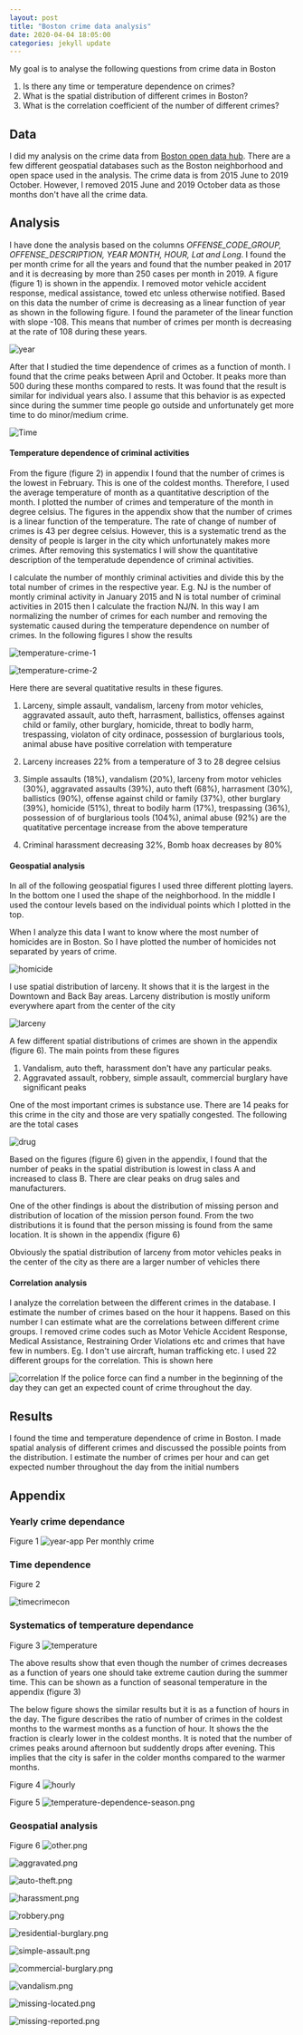 ```yaml
---
layout: post
title: "Boston crime data analysis"
date: 2020-04-04 18:05:00
categories: jekyll update
---
```


My goal is to analyse the following questions from crime data in Boston
1. Is there any time or temperature dependence on crimes?
2. What is the spatial distribution of different crimes in Boston?
3. What is the correlation coefficient of the number of different crimes?

## Data

I did my analysis on the crime data from [Boston open data hub](https://data.boston.gov/dataset/crime-incident-reports-august-2015-to-date-source-new-system). There are a few different geospatial databases such as the Boston neighborhood and open space used in the analysis. The crime data is from 2015 June to 2019 October. However, I removed 2015 June and 2019 October data as those months don't have all the crime data. 

## Analysis 

I have done the analysis based on the columns *OFFENSE_CODE_GROUP, OFFENSE_DESCRIPTION, YEAR	MONTH, HOUR, Lat and Long*. I found the per month crime for all the years and found that the number peaked in 2017 and it is decreasing by more than 250 cases per month in 2019. A figure (figure 1) is shown in the appendix. I removed motor vehicle accident response, medical assistance, towed etc unless otherwise notified. Based on this data the number of crime is decreasing as a linear function of year as shown in the following figure. I found the parameter of the linear function with slope -108. This means that number of crimes per month is decreasing at the rate of 108 during these years.   

![year](/assets/per_month_crime_only.png)

After that I studied the time dependence of crimes as a function of month. I found that the crime peaks between April and October. It peaks more than 500 during these months compared to rests. It was found that the result is similar for individual years also.  I assume that this behavior is as expected since during the summer time people go outside and unfortunately get more time to do minor/medium crime. 

![Time](/assets/time_dependence_crime.png)

#### Temperature dependence of criminal activities

From the figure (figure 2) in appendix I found that the number of crimes is the lowest in February. This is one of the coldest months. Therefore, I used the average temperature of month as a quantitative description of the month. I plotted the number of crimes and temperature of the month in degree celsius. The figures in the appendix show that the number of crimes is a linear function of the temperature. The rate of change of number of crimes is 43 per degree celsius. However, this is a systematic trend as the density of people is larger in the city which unfortunately makes more crimes. After removing this systematics I will show the quantitative description of the temperatude dependence of criminal activities. 

I calculate the number of monthly criminal activities and divide this by the total number of crimes in the respective year. E.g. NJ is the number of montly criminal activity in January 2015 and N is total number of criminal activities in 2015 then I calculate the fraction NJ/N. In this way I am normalizing the number of crimes for each number and removing the systematic caused during the temperature dependence on number of crimes. In the following figures I show the results

![temperature-crime-1](/assets/temperature_crime_1.png)

![temperature-crime-2](/assets/temperature_crime_2.png)

Here there are several quatitative results in these figures. 

1. Larceny, simple assault, vandalism, larceny from motor vehicles, aggravated assault, auto theft, harrasment, ballistics, offenses against child or family, other burglary, homicide, threat to bodly harm, trespassing, violaton of city ordinace, possession of burglarious tools, animal abuse have positive correlation with temperature

2. Larceny increases 22% from a temperature of 3 to 28 degree celsius

3. Simple assaults (18%), vandalism (20%), larceny from motor vehicles (30%), aggravated assaults (39%), auto theft (68%), harrasment (30%), ballistics (90%), offense against child or family (37%), other burglary (39%), homicide (51%), threat to bodily harm (17%), trespassing (36%), possession of of burglarious tools (104%), animal abuse (92%) are the quatitative percentage increase from the above temperature

4. Criminal harassment decreasing 32%, Bomb hoax decreases by 80%

#### Geospatial analysis 

In all of the following geospatial figures I used three different plotting layers. In the bottom one I used the shape of the neighborhood. In the middle I used the contour levels based on the individual points which I plotted in the top. 

When I analyze this data I want to know where the most number of homicides are in Boston. So I have plotted the number of homicides not separated by years of crime. 

![homicide](/assets/homicide.png)

I use spatial distribution of larceny. It shows that it is the largest in the Downtown and Back Bay areas. Larceny distribution is mostly uniform everywhere apart from the center of the city 

![larceny](/assets/larceny.png)

A few different spatial distributions of crimes are shown in the appendix (figure 6). The main points from these figures

1. Vandalism, auto theft, harassment don't have any particular peaks. 
2. Aggravated assault, robbery, simple assault, commercial burglary have significant peaks

One of the most important crimes is substance use. There are 14 peaks for this crime in the city and those are very spatially congested. The following are the total cases 

![drug](/assets/drug.png) 

Based on the figures (figure 6) given in the appendix, I found that the number of peaks in the spatial distribution is lowest in class A and increased to class B. There are clear peaks on drug sales and manufacturers.


One of the other findings is about the distribution of missing person and distribution of location of the mission person found. From the two distributions it is found that the person missing is found from the same location. It is shown in the appendix (figure 6)

Obviously the spatial distribution of larceny from motor vehicles peaks in the center of the city as there are a larger number of vehicles there

#### Correlation analysis

I analyze the correlation between the different crimes in the database. I estimate the number of crimes based on the hour it happens. Based on this number I can estimate what are the correlations between different crime groups. I removed crime codes such as Motor Vehicle Accident Response, Medical Assistance, Restraining Order Violations etc and crimes that have few in numbers. Eg. I don't use aircraft, human trafficking etc. I used 22 different groups for the correlation. This is shown here

![correlation](/assets/correlation.png)
If the police force can find a number in the beginning of the day they can get an expected count of crime throughout the day.  


 
## Results

I found the time and temperature dependence of crime in Boston. I made spatial analysis of different crimes and discussed the possible points from the distribution. I estimate the number of crimes per hour and can get expected number throughout the day from the initial numbers  

## Appendix
### Yearly crime dependance
Figure 1
![year-app](/assets/per_month_crime_total.png)
Per monthly crime 

### Time dependence
Figure 2

![timecrimecon](/assets/time_crime_con.png)

### Systematics of temperature dependance 
Figure 3
![temperature](/assets/temperature_dependence.png) 

The above results show that even though the number of crimes decreases as a function of years one should take extreme caution during the summer time. This can be shown as a function of seasonal temperature in the appendix (figure 3)  

The below figure shows the similar results but it is as a function of hours in the day. The figure describes the ratio of number of crimes in the coldest months to the warmest months as a function of hour. It shows the the fraction is clearly lower in the coldest months. It is noted that the number of crimes peaks around afternoon but suddently drops after evening. This implies that the city is safer in the colder months compared to the warmer months.


Figure 4
![hourly](/assets/crime_ratio_night_hours.png)


Figure 5
![temperature-dependence-season.png](/assets/temperature_dependence_season.png)

### Geospatial analysis
Figure 6
![other.png](/assets/other.png)

![aggravated.png](/assets/aggravated.png)

![auto-theft.png](/assets/auto_theft.png)

![harassment.png](/assets/harassment.png)

![robbery.png](/assets/robbery.png)

![residential-burglary.png](/assets/residential-burglary.png)

![simple-assault.png](/assets/simple-assault.png)

![commercial-burglary.png](/assets/commercial-burglary.png)

![vandalism.png](/assets/vandalism.png)

![missing-located.png](/assets/missing-located.png)

![missing-reported.png](/assets/missing-reported.png)



